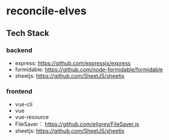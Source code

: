 # reconcile-elves
## Tech Stack
### backend
- express: https://github.com/expressjs/express
- formidable: https://github.com/node-formidable/formidable
- sheetjs: https://github.com/SheetJS/sheetjs
### frontend
- vue-cli
- vue
- vue-resource
- FileSaver： https://github.com/eligrey/FileSaver.js
- sheetjs: https://github.com/SheetJS/sheetjs
